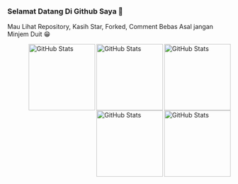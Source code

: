 ### Selamat Datang Di Github Saya 👋
Mau Lihat Repository, Kasih Star, Forked, Comment Bebas  Asal jangan Minjem Duit 😁

<a href="https://github.com/Marsudii">
<img alt="GitHub Stats" src="https://github.githubassets.com/assets/mona-loading-dark-7701a7b97370.gif" align="right" height="150" /></a>
<img alt="GitHub Stats" src="https://github.githubassets.com/assets/mona-loading-dark-7701a7b97370.gif" align="right" height="150" /></a>
<img alt="GitHub Stats" src="https://github.githubassets.com/assets/mona-loading-dark-7701a7b97370.gif" align="right" height="150" /></a>
<img alt="GitHub Stats" src="https://github.githubassets.com/assets/mona-loading-dark-7701a7b97370.gif" align="right" height="150" /></a>
<img alt="GitHub Stats" src="https://github.githubassets.com/assets/mona-loading-dark-7701a7b97370.gif" align="right" height="150" /></a>


